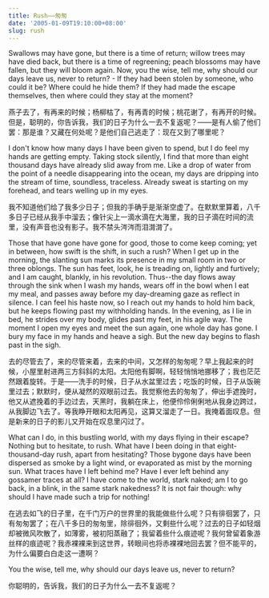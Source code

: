 ```yaml
---
title: Rush——匆匆
date: '2005-01-09T19:10:00+08:00'
slug: rush
---
```


Swallows may have gone, but there is a time of return; willow trees may have died back, but there is a time of regreening; peach blossoms may have fallen, but they will bloom again. Now, you the wise, tell me, why should our days leave us, never to return? - If they had been stolen by someone, who could it be? Where could he hide them? If they had made the escape themselves, then where could they stay at the moment?

燕子去了，有再来的时候；杨柳枯了，有再青的时候；桃花谢了，有再开的时候。但是，聪明的，你告诉我，我们的日子为什么一去不复返呢？——是有人偷了他们罢：那是谁？又藏在何处呢？是他们自己逃走了：现在又到了哪里呢？

I don't know how many days I have been given to spend, but I do feel my hands are getting empty. Taking stock silently, I find that more than eight thousand days have already slid away from me. Like a drop of water from the point of a needle disappearing into the ocean, my days are dripping into the stream of time, soundless, traceless. Already sweat is starting on my forehead, and tears welling up in my eyes.

我不知道他们给了我多少日子；但我的手确乎是渐渐空虚了。在默默里算着，八千多日子已经从我手中溜去；像针尖上一滴水滴在大海里，我的日子滴在时间的流里，没有声音也没有影子。我不禁头涔涔而泪潸潸了。

Those that have gone have gone for good, those to come keep coming; yet in between, how swift is the shift, in such a rush? When I get up in the morning, the slanting sun marks its presence in my small room in two or three oblongs. The sun has feet, look, he is treading on, lightly and furtively; and I am caught, blankly, in his revolution. Thus--the day flows away through the sink when I wash my hands, wears off in the bowl when I eat my meal, and passes away before my day-dreaming gaze as reflect in silence. I can feel his haste now, so I reach out my hands to hold him back, but he keeps flowing past my withholding hands. In the evening, as I lie in bed, he strides over my body, glides past my feet, in his agile way. The moment I open my eyes and meet the sun again, one whole day has gone. I bury my face in my hands and heave a sigh. But the new day begins to flash past in the sigh.

去的尽管去了，来的尽管来着，去来的中间，又怎样的匆匆呢？早上我起来的时候，小屋里射进两三方斜斜的太阳。太阳他有脚啊，轻轻悄悄地挪移了；我也茫茫然跟着旋转。于是——洗手的时候，日子从水盆里过去；吃饭的时候，日子从饭碗里过去；默默时，便从凝然的双眼前过去。我觉察他去的匆匆了，伸出手遮挽时，他又从遮挽着的手边过去，天黑时，我躺在床上，他便伶伶俐俐地从我身边跨过，从我脚边飞去了。等我睁开眼和太阳再见，这算又溜走了一日。我掩着面叹息。但是新来的日子的影儿又开始在叹息里闪过了。

What can I do, in this bustling world, with my days flying in their escape? Nothing but to hesitate, to rush. What have I been doing in that eight-thousand-day rush, apart from hesitating? Those bygone days have been dispersed as smoke by a light wind, or evaporated as mist by the morning sun. What traces have I left behind me? Have I ever left behind any gossamer traces at all? I have come to the world, stark naked; am I to go back, in a blink, in the same stark nakedness? It is not fair though: why should I have made such a trip for nothing!

在逃去如飞的日子里，在千门万户的世界里的我能做些什么呢？只有徘徊罢了，只有匆匆罢了；在八千多日的匆匆里，除徘徊外，又剩些什么呢？过去的日子如轻烟却被微风吹散了，如薄雾，被初阳蒸融了；我留着些什么痕迹呢？我何曾留着象游丝样的痕迹呢？我赤裸裸来到这世界，转眼间也将赤裸裸地回去罢？但不能平的，为什么偏要白白走这一遭啊？

You the wise, tell me, why should our days leave us, never to return?

你聪明的，告诉我，我们的日子为什么一去不复返呢？
